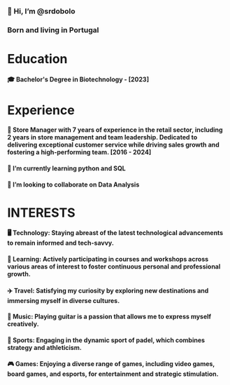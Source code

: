 ### 👋 Hi, I’m @srdobolo
### Born and living in Portugal
# Education
#### 🎓 Bachelor's Degree in Biotechnology - [2023]

# Experience
#### 💼 Store Manager with 7 years of experience in the retail sector, including 2 years in store management and team leadership. Dedicated to delivering exceptional customer service while driving sales growth and fostering a high-performing team. [2016 - 2024]

#### 🌱 I’m currently learning python and SQL 
#### 💞️ I’m looking to collaborate on Data Analysis

# INTERESTS
#### 🖥️ Technology: Staying abreast of the latest technological advancements to remain informed and tech-savvy.
#### 🧠 Learning: Actively participating in courses and workshops across various areas of interest to foster continuous personal and professional growth.
#### ✈️ Travel: Satisfying my curiosity by exploring new destinations and immersing myself in diverse cultures.
#### 🎵 Music: Playing guitar is a passion that allows me to express myself creatively.
#### 🎾 Sports: Engaging in the dynamic sport of padel, which combines strategy and athleticism.
#### 🎮 Games: Enjoying a diverse range of games, including video games, board games, and esports, for entertainment and strategic stimulation.

<!---
srdobolo/srdobolo is a ✨ special ✨ repository because its `README.md` (this file) appears on your GitHub profile.
You can click the Preview link to take a look at your changes.
--->
